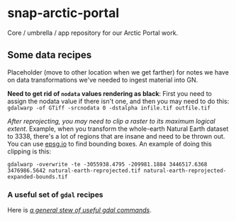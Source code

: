 # snap-arctic-portal

Core / umbrella / app repository for our Arctic Portal work.

## Some data recipes

Placeholder (move to other location when we get farther) for notes we have on data transformations we've needed to ingest material into GN.

**Need to get rid of `nodata` values rendering as black**: First you need to assign the nodata value if there isn't one, and then you may need to do this: `gdalwarp -of GTiff -srcnodata 0 -dstalpha infile.tif outfile.tif`

*After reprojecting, you may need to clip a raster to its maximum logical extent*.  Example, when you transform the whole-earth Natural Earth dataset to 3338, there's a lot of regions that are insane and need to be thrown out.  You can use [epsg.io](http://epsg.io) to find bounding boxes.  An example of doing this clipping is this:

```
gdalwarp -overwrite -te -3055938.4795 -209981.1884 3446517.6368 3476986.5642 natural-earth-reprojected.tif natural-earth-reprojected-expanded-bounds.tif
```

### A useful set of `gdal` recipes
Here is *[a general stew of useful gdal commands](https://github.com/dwtkns/gdal-cheat-sheet)*.
